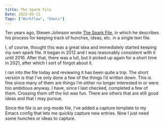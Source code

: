 ```yaml
---
title: The Spark File
Date: 2023-03-11
Tags: ["Workflow", "Emacs"]
---
```



Ten years ago, Steven Johnson wrote [The Spark File](https://medium.com/p/8d6e7df7ae58), in which he describes his process for keeping track of hunches, ideas, etc. in a single text file.

I, of course, thought this was a great idea and immediately started keeping my own spark file. It began in 2012 and I was reasonably consistent with it until 2016. After that, there was a lull, but it picked up again for a short time in 2021, after which I sort of forgot about it.

I ran into the file today and reviewing it has been quite a trip. The short version is that I’ve only done a few of the things I’d written down. This is fine since many of them are things I’m either no longer interested in or were too ambitious anyway. I have, since I last checked, completed a few of them. Crossing them off the list was fun. There are others that are still good ideas and that I may pursue.

Since the file is an org-mode file, I’ve added a capture template to my Emacs config that lets me quickly capture new entries. Now I just need some hunches or ideas to capture.
